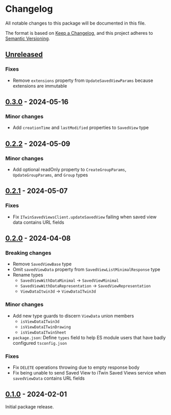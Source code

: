 # Changelog

All notable changes to this package will be documented in this file.

The format is based on [Keep a Changelog](https://keepachangelog.com/en/1.0.0/), and this project adheres to [Semantic Versioning](https://semver.org/spec/v2.0.0.html).

## [Unreleased](https://github.com/iTwin/saved-views/tree/HEAD/packages/saved-views-client)

### Fixes

* Remove `extensions` property from `UpdateSavedViewParams` because extensions are immutable

## [0.3.0](https://github.com/iTwin/saved-views/tree/v0.3.0-client/packages/saved-views-client) - 2024-05-16

### Minor changes

* Add `creationTime` and `lastModified` properties to `SavedView` type

## [0.2.2](https://github.com/iTwin/saved-views/tree/v0.2.2-client/packages/saved-views-client) - 2024-05-09

### Minor changes

* Add optional readOnly property to `CreateGroupParams`, `UpdateGroupParams`, and `Group` types

## [0.2.1](https://github.com/iTwin/saved-views/tree/v0.2.1-client/packages/saved-views-client) - 2024-05-07

### Fixes

* Fix `ITwinSavedViewsClient.updateSavedView` failing when saved view data contains URL fields

## [0.2.0](https://github.com/iTwin/saved-views/tree/v0.2.0-client/packages/saved-views-client) - 2024-04-08

### Breaking changes

* Remove `SavedViewBase` type
* Omit `savedViewData` property from `SavedViewListMinimalResponse` type
* Rename types
    * `SavedViewWithDataMinimal` -> `SavedViewMinimal`
    * `SavedViewWithDataRepresentation` -> `SavedViewRepresentation`
    * `ViewDataItwin3d` -> `ViewDataITwin3d`

### Minor changes

* Add new type guards to discern `ViewData` union members
    * `isViewDataITwin3d`
    * `isViewDataITwinDrawing`
    * `isViewDataITwinSheet`
* `package.json`: Define `types` field to help ES module users that have badly configured `tsconfig.json`

### Fixes

* Fix `DELETE` operations throwing due to empty response body
* Fix being unable to send Saved View to iTwin Saved Views service when `savedViewData` contains URL fields

## [0.1.0](https://github.com/iTwin/saved-views/tree/v0.1.0-client/packages/saved-views-client) - 2024-02-01

Initial package release.
